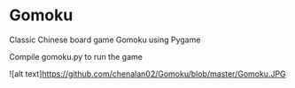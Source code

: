 # Gomoku
Classic Chinese board game Gomoku using Pygame

Compile gomoku.py to run the game

![alt text]https://github.com/chenalan02/Gomoku/blob/master/Gomoku.JPG
